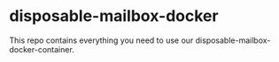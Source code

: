# disposable-mailbox-docker
This repo contains everything you need to use our disposable-mailbox-docker-container.
